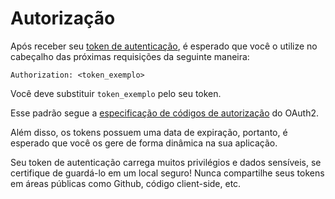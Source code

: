 # Autorização

Após receber seu [token de autenticação](#gerando-um-token), é esperado que você o utilize no cabeçalho das próximas requisições da seguinte maneira:

`Authorization: <token_exemplo>`

<aside class="notice">
Você deve substituir <code>token_exemplo</code> pelo seu token.
</aside>

Esse padrão segue a [especificação de códigos de autorização](https://oauth.net/2/grant-types/authorization-code/) do OAuth2.

Além disso, os tokens possuem uma data de expiração, portanto, é esperado que você os gere de forma dinâmica na sua aplicação.

<aside class="warning">
Seu token de autenticação carrega muitos privilégios e dados sensíveis, se certifique de guardá-lo em um local seguro! Nunca compartilhe seus tokens em áreas públicas como Github, código client-side, etc.
</aside>
